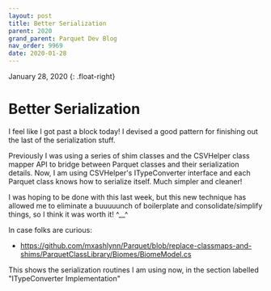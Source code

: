 ```yaml
---
layout: post
title: Better Serialization
parent: 2020
grand_parent: Parquet Dev Blog
nav_order: 9969
date: 2020-01-28
---
```

January 28, 2020
{: .float-right}

# Better Serialization

I feel like I got past a block today!
I devised a good pattern for finishing out the last of the serialization stuff.

Previously I was using a series of shim classes and the CSVHelper class mapper API to bridge between Parquet classes and their serialization details.
Now, I am using CSVHelper's ITypeConverter interface and each Parquet class knows how to serialize itself.
Much simpler and cleaner!

I was hoping to be done with this last week, but this new technique has allowed me to eliminate a buuuuunch of boilerplate and consolidate/simplify things,
so I think it was worth it! ^__^

In case folks are curious:
- https://github.com/mxashlynn/Parquet/blob/replace-classmaps-and-shims/ParquetClassLibrary/Biomes/BiomeModel.cs

This shows the serialization routines I am using now, in the section labelled "ITypeConverter Implementation"



